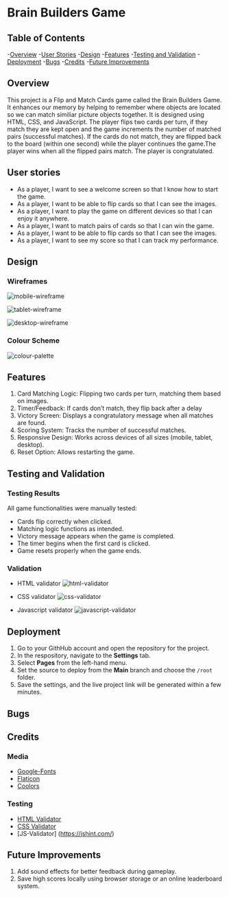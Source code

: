 # Brain Builders Game

## Table of Contents

-[Overview](#overview)
-[User Stories](#user-stories)
-[Design](#design)
-[Features](#features)
-[Testing and Validation](#testing-and-validation)
-[Deployment](#deployment)
-[Bugs](#bugs)
-[Credits](#credits)
-[Future Improvements](#future-improvements)

## Overview

This project is a Flip and Match Cards game called the Brain Builders Game. It enhances our memory by helping to remember where objects are located so we can match similiar picture objects together. It is designed using HTML, CSS, and JavaScript. The player flips two cards per turn, if they match they are kept open and the game increments the number of matched pairs (successful matches). If the cards do not match, they are flipped back to the board (within one second) while the player continues the game.The player wins when all the flipped pairs match. The player is congratulated.

## User stories

- As a player, I want to see a welcome screen so that I know how to start the game.
- As a player, I want to be able to flip cards so that I can see the images.
- As a player, I want to play the game on different devices so that I can enjoy it anywhere.
- As a player, I want to match pairs of cards so that I can win the game.
- As a player, I want to be able to flip cards so that I can see the images.
- As a player, I want to see my score so that I can track my performance.

## Design

### Wireframes

![mobile-wireframe](/assets/images/mobile-wireframe.PNG)

![tablet-wireframe](/assets/images/tablet-wireframe.PNG)

![desktop-wireframe](/assets/images/desktop-wireframe.png)

### Colour Scheme

![colour-palette](/assets/images/new-colour-palette%20.png)

## Features

1. Card Matching Logic: Flipping two cards per turn, matching them based on images.
2. Timer/Feedback: If cards don’t match, they flip back after a delay
3. Victory Screen: Displays a congratulatory message when all matches are found.
4. Scoring System: Tracks the number of successful matches.
5. Responsive Design: Works across devices of all sizes (mobile, tablet, desktop).
6. Reset Option: Allows restarting the game.

## Testing and Validation

### Testing Results

All game functionalities were manually tested:

- Cards flip correctly when clicked.
- Matching logic functions as intended.
- Victory message appears when the game is completed.
- The timer begins when the first card is clicked.
- Game resets properly when the game ends.

### Validation

- HTML validator
![html-validator](/assets/images/html-validator.PNG)

- CSS validator
![css-validator]()

- Javascript validator
![javascript-validator]()

## Deployment

1. Go to your GithHub account and open the repository for the project.
2. In the respository, navigate to the **Settings** tab.
3. Select **Pages** from the left-hand menu.
4. Set the source to deploy from the **Main** branch and choose the `/root` folder.
5. Save the settings, and the live project link will be generated within a few minutes.

## Bugs



## Credits

### Media

- [Google-Fonts](https://fonts.google.com)
- [Flaticon](https://www.flaticon.com)
- [Coolors](https://coolors.co)

### Testing

- [HTML Validator](https://validator.w3.org/)
- [CSS Validator](https://jigsaw.w3.org/css-validator/)
- [JS-Validator] (https://jshint.com/)

## Future Improvements

1. Add sound effects for better feedback during gameplay.
2. Save high scores locally using browser storage or an online leaderboard system.
